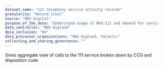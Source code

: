 ```yaml
---
dataset_name: "111 telephony service activity records"
granularity: "Record level"
source: "NHS Digital"
purpose_of_the_data: "Understand usage of NHS-111 and demand for services, to support capacity planning"
data_controller: "NHS England"
dpia_inclusion: "No"
data_processor_organisations: "NHS England, Palantir"
collecting_and_sharing_governance: ""
---
```

Gives aggregate view of calls to the 111 service broken down by CCG and disposition code